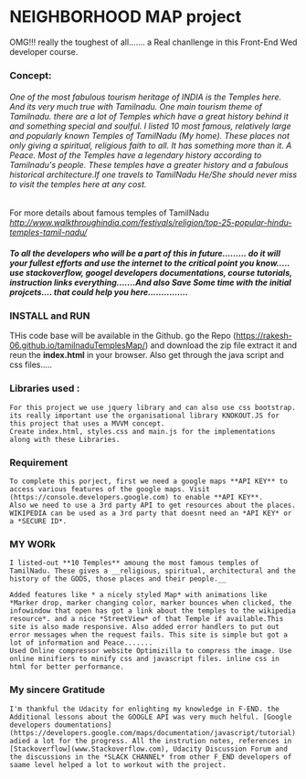 # NEIGHBORHOOD MAP project

OMG!!! really the toughest of all....... a Real chanllenge in this Front-End Wed developer course.


### Concept:

######    One of the most fabulous tourism heritage of INDIA is the Temples here. And its very much true with Tamilnadu. One main tourism theme of Tamilnadu. there are a lot of Temples which have a great history behind it and something special and soulful. I listed 10 most famous, relatively large and popularly known Temples of TamilNadu (My home). These places not only giving a spiritual, religious faith to all. It has something more than it. A Peace. Most of the Temples have a legendary history according to Tamilnadu's people. These temples have a greater history and a fabulous historical architecture.If one travels to TamilNadu He/She should never miss to visit the temples here at any cost.

For more details about famous temples of TamilNadu
*http://www.walkthroughindia.com/festivals/religion/top-25-popular-hindu-temples-tamil-nadu/*


##### To all the developers who will be a part of this in future......... do it will your fullest efforts and use the internet to the critical point you know..... use stackoverflow, googel developers documentations, course tutorials, instruction links everything.......And also Save Some time with the initial projcets.... that could help you here...............


### INSTALL and RUN

  THis code base will be available in the Github. go the Repo (https://rakesh-06.github.io/tamilnaduTemplesMap/) and download the zip file extract it and reun the **index.html** in your browser. Also get through the java script and css files.....


### Libraries used :

    For this project we use jquery library and can also use css bootstrap. its really important use the organisational library KNOKOUT.JS for this project that uses a MVVM concept.
    Create index.html, styles.css and main.js for the implementations along with these Libraries.

### Requirement

    To complete this porject, first we need a google maps **API KEY** to access various features of the google maps. Visit (https://console.developers.google.com) to enable **API KEY**.
    Also we need to use a 3rd party API to get resources about the places.
    WIKIPEDIA can be used as a 3rd party that doesnt need an *API KEY* or a *SECURE ID*.


### MY WORk

    I listed-out **10 Temples** amoung the most famous temples of TamilNadu. These gives a __religious, spiritual, architectural and the history of the GODS, those places and their people.__

    Added features like * a nicely styled Map* with animations like *Marker drop, marker changing color, marker bounces when clicked, the infowindow that open has got a link about the temples to the wikipedia resource*. and a nice *StreetView* of that Temple if available.This site is also made responsive. Also added error handlers to put out error messages when the request fails. This site is simple but got a lot of information and Peace.......
    Used Online compressor website Optimizilla to compress the image. Use online minifiers to minify css and javascript files. inline css in html for better performance.


### My sincere Gratitude

    I'm thankful the Udacity for enlighting my knowledge in F-END. the Additional lessons about the GOOGLE API was very much helful. [Google developers doumentations](https://developers.google.com/maps/documentation/javascript/tutorial) adied a lot for the progress. All the instrution notes, references in [Stackoverflow](www.Stackoverflow.com), Udacity Discussion Forum and the discussions in the *SLACK CHANNEL* from other F_END developers of saame level helped a lot to workout with the project.
